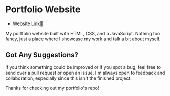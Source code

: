 # Portfolio Website

- <a href="https://mzafarm.github.io/Portfolio/">Website Link</a>🔗

My portfolio website built with HTML, CSS, and a JavaScript. Nothing too fancy, just a place where I showcase my work and talk a bit about myself.

## Got Any Suggestions?

If you think something could be improved or if you spot a bug, feel free to send over a pull request or open an issue. I'm always open to feedback and collaboration, especially since this isn't the finished project.

Thanks for checking out my portfolio's repo!
